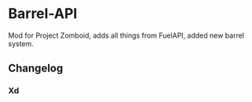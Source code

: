 # Barrel-API
Mod for Project Zomboid, adds all things from FuelAPI, added new barrel system.

## Changelog
### Xd